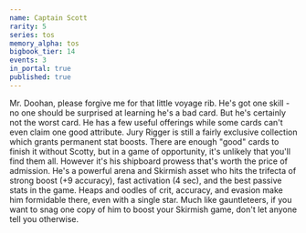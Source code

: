 ```yaml
---
name: Captain Scott
rarity: 5
series: tos
memory_alpha: tos
bigbook_tier: 14
events: 3
in_portal: true
published: true
---
```


Mr. Doohan, please forgive me for that little voyage rib. He's got one skill - no one should be surprised at learning he's a bad card. But he's certainly not the worst card. He has a few useful offerings while some cards can't even claim one good attribute. Jury Rigger is still a fairly exclusive collection which grants permanent stat boosts. There are enough "good" cards to finish it without Scotty, but in a game of opportunity, it's unlikely that you'll find them all. However it's his shipboard prowess that's worth the price of admission. He's a powerful arena and Skirmish asset who hits the trifecta of strong boost (+9 accuracy), fast activation (4 sec), and the best passive stats in the game. Heaps and oodles of crit, accuracy, and evasion make him formidable there, even with a single star. Much like gauntleteers, if you want to snag one copy of him to boost your Skirmish game, don't let anyone tell you otherwise.

